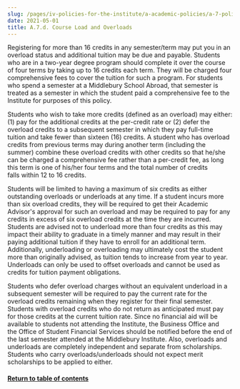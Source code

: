 ```yaml
---
slug: /pages/iv-policies-for-the-institute/a-academic-policies/a-7-policies-concerning-enrollment-and-payment-fees/a-7-d-course-load-and-overloads
date: 2021-05-01
title: A.7.d. Course Load and Overloads
---
```

Registering for more than 16 credits in any semester/term may put you in an overload status and additional tuition may be due and payable. Students who are in a two-year degree program should complete it over the course of four terms by taking up to 16 credits each term. They will be charged four comprehensive fees to cover the tuition for such a program. For students who spend a semester at a Middlebury School Abroad, that semester is treated as a semester in which the student paid a comprehensive fee to the Institute for purposes of this policy.

Students who wish to take more credits (defined as an overload) may either: (1) pay for the additional credits at the per-credit rate or (2) defer the overload credits to a subsequent semester in which they pay full-time tuition and take fewer than sixteen (16) credits. A student who has overload credits from previous terms may during another term (including the summer) combine these overload credits with other credits so that he/she can be charged a comprehensive fee rather than a per-credit fee, as long this term is one of his/her four terms and the total number of credits falls within 12 to 16 credits.

Students will be limited to having a maximum of six credits as either outstanding overloads or underloads at any time. If a student incurs more than six overload credits, they will be required to get their Academic Advisor's approval for such an overload and may be required to pay for any credits in excess of six overload credits at the time they are incurred. Students are advised not to underload more than four credits as this may impact their ability to graduate in a timely manner and may result in their paying additional tuition if they have to enroll for an additional term. Additionally, underloading or overloading may ultimately cost the student more than originally advised, as tuition tends to increase from year to year. Underloads can only be used to offset overloads and cannot be used as credits for tuition payment obligations.

Students who defer overload charges without an equivalent underload in a subsequent semester will be required to pay the current rate for the overload credits remaining when they register for their final semester. Students with overload credits who do not return as anticipated must pay for those credits at the current tuition rate. Since no financial aid will be available to students not attending the Institute, the Business Office and the Office of Student Financial Services should be notified before the end of the last semester attended at the Middlebury Institute. Also, overloads and underloads are completely independent and separate from scholarships. Students who carry overloads/underloads should not expect merit scholarships to be applied to either.

#### [Return to table of contents](/pages/iv-policies-for-the-institute/a-academic-policies/a-7-policies-concerning-enrollment-and-payment-fees)